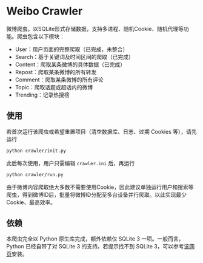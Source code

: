 # Weibo Crawler

微博爬虫。以SQLite形式存储数据，支持多进程、随机Cookie、随机代理等功能。爬虫包含以下模块：
- User：用户页面的完整爬取（已完成，未整合）
- Search：基于关键词及时间区间的爬取（已完成）
- Content：爬取某条微博的具体数据（已完成）
- Repost：爬取某条微博的所有转发
- Comment：爬取某条微博的所有评论
- Topic：爬取话题或超话内的微博
- Trending：记录热搜榜

## 使用

若首次运行该爬虫或希望重置项目（清空数据库、日志、过期 Cookies 等），请先运行
```bash
python crawler/init.py
```

此后每次使用，用户只需编辑 `crawler.ini` 后，再运行
```bash
python crawler/run.py
```

由于微博内容爬取绝大多数不需要使用Cookie，因此建议单独运行用户和搜索等爬虫，得到微博ID后，批量将微博ID分配至多台设备并行爬取。以此实现最少Cookie、最高效率。

## 依赖

本爬虫完全以 Python 原生库完成，额外依赖仅 SQLite 3 一项。一般而言，Python 已经自带了对 SQLite 3 的支持。若提示找不到 SQLite 3，可以参考[该网页](https://www.runoob.com/sqlite/sqlite-installation.html)安装。